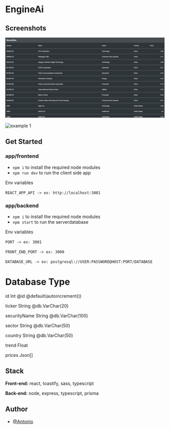 
# EngineAi



## Screenshots

![example 1](https://github.com/AntonioSilvaVaz/engine-ai/blob/main/assets/1.png)

![example 1](https://github.com/AntonioSilvaVaz/engine-ai/blob/assets/2.png)


## Get Started
### app/frontend
- ```npm i``` to install the required node modules
- ```npm run dev``` to run the client side app

Env variables

`REACT_APP_API -> ex: http://localhost:3001`

### app/backend
- ```npm i``` to install the required node modules
- ```npm start``` to run the serverdatabase

Env variables


`PORT -> ex: 3001`

`FRONT_END_PORT -> ex: 3000` 

`DATABASE_URL -> ex: postgresql://USER:PASSWORD@HOST:PORT/DATABASE`
# Database Type
  id           Int      @id @default(autoincrement())

  ticker       String   @db.VarChar(20)

  securityName String   @db.VarChar(100)

  sector       String   @db.VarChar(50)

  country      String   @db.VarChar(50)

  trend        Float

  prices       Json[]

## Stack

**Front-end:** react, toastify, sass, typescript

**Back-end:** node, express, typescript, prisma

## Author

- [@Antonio](https://github.com/AntonioSilvaVaz)
